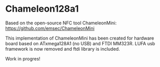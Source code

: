 # Chameleon128a1
Based on the open-source NFC tool ChameleonMini: https://github.com/emsec/ChameleonMini

This implementation of ChameleonMini has been created for hardware board based on
ATxmega128A1 (no USB) and FTDI MM323R. LUFA usb framework is now removed and ftdi library
is included.

Work in progres!
